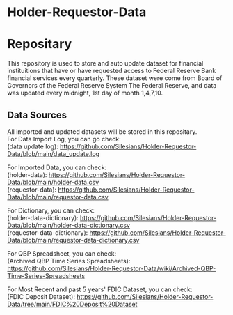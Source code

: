 # Holder-Requestor-Data

# Repositary

This repository is used to store and auto update dataset for financial instituitions that have or have requested access to Federal Reserve Bank financial services every quarterly. These dataset were come from Board of Governors of the Federal Reserve System
The Federal Reserve, and data was updated every midnight, 1st day of month 1,4,7,10.

## Data Sources

All imported and updated datasets will be stored in this repositary. 
<br>
For Data Import Log, you can go check:
<br>
(data update log): https://github.com/Silesians/Holder-Requestor-Data/blob/main/data_update.log

For Imported Data, you can check:
<br>
(holder-data): https://github.com/Silesians/Holder-Requestor-Data/blob/main/holder-data.csv <br>
(requestor-data): https://github.com/Silesians/Holder-Requestor-Data/blob/main/requestor-data.csv

For Dictionary, you can check:
<br>
(holder-data-dictionary): https://github.com/Silesians/Holder-Requestor-Data/blob/main/holder-data-dictionary.csv <br>
(requestor-data-dictionary): https://github.com/Silesians/Holder-Requestor-Data/blob/main/requestor-data-dictionary.csv

For QBP Spreadsheet, you can check:
<br>
(Archived QBP Time Series Spreadsheets): https://github.com/Silesians/Holder-Requestor-Data/wiki/Archived-QBP-Time-Series-Spreadsheets <br> 

For Most Recent and past 5 years' FDIC Dataset, you can check:
<br>
(FDIC Deposit Dataset): https://github.com/Silesians/Holder-Requestor-Data/tree/main/FDIC%20Deposit%20Dataset

